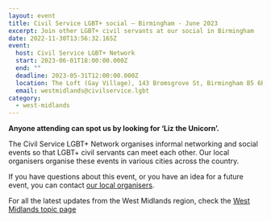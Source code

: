 ```yaml
---
layout: event
title: Civil Service LGBT+ social – Birmingham - June 2023
excerpt: Join other LGBT+ civil servants at our social in Birmingham
date: 2022-11-30T13:56:32.165Z
event:
  host: Civil Service LGBT+ Network
  start: 2023-06-01T18:00:00.000Z
  end: ""
  deadline: 2023-05-31T12:00:00.000Z
  location: The Loft (Gay Village), 143 Bromsgrove St, Birmingham B5 6RG
  email: westmidlands@civilservice.lgbt
category:
  - west-midlands
---
```

**Anyone attending can spot us by looking for ‘Liz the Unicorn’.**

The Civil Service LGBT+ Network organises informal networking and social events so that LGBT+ civil servants can meet each other. Our local organisers organise these events in various cities across the country.

If you have questions about this event, or you have an idea for a future event, you can contact [our local organisers](/team).

For all the latest updates from the West Midlands region, check the [West Midlands topic page](/topic/west-midlands)